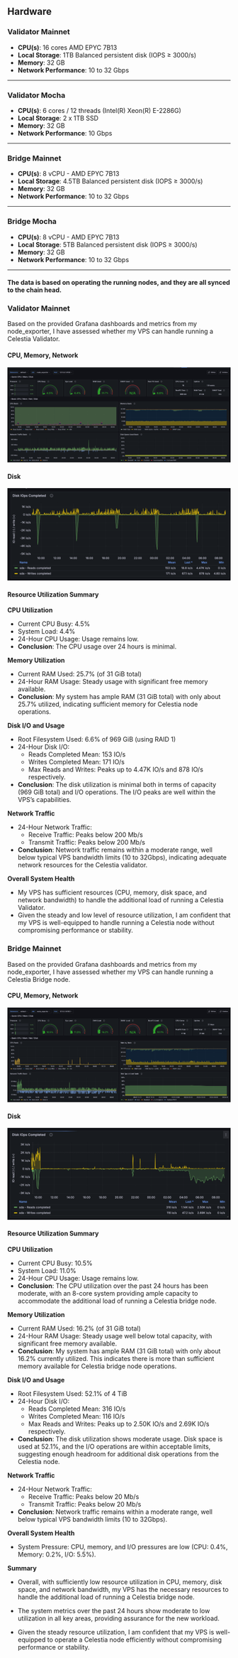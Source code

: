 ## Hardware

### Validator Mainnet 

- **CPU(s)**: 16 cores AMD EPYC 7B13
- **Local Storage**: 1TB Balanced persistent disk (IOPS ≥ 3000/s)
- **Memory**: 32 GB
- **Network Performance**: 10 to 32 Gbps

----------------------

### Validator Mocha 

- **CPU(s)**: 6 cores / 12 threads (Intel(R) Xeon(R) E-2286G)
- **Local Storage**: 2 x 1TB SSD
- **Memory**: 32 GB
- **Network Performance**: 10 Gbps

----------------------

### Bridge Mainnet 

- **CPU(s)**: 8 vCPU - AMD EPYC 7B13
- **Local Storage**: 4.5TB Balanced persistent disk (IOPS ≥ 3000/s)
- **Memory**: 32 GB
- **Network Performance**: 10 to 32 Gbps

----------------------

### Bridge Mocha 

- **CPU(s)**: 8 vCPU - AMD EPYC 7B13
- **Local Storage**: 5TB Balanced persistent disk (IOPS ≥ 3000/s)
- **Memory**: 32 GB
- **Network Performance**: 10 to 32 Gbps

----------------------


#### The data is based on operating the running nodes, and they are all synced to the chain head.

### Validator Mainnet 

Based on the provided Grafana dashboards and metrics from my node_exporter, I have assessed whether my VPS can handle running a Celestia Validator.

#### CPU, Memory, Network

![Validator Mainnet](images/validator-mainnet.png)

#### Disk

![Validator Mainnet Disk](images/validator-mainnet-disk.png)

#### Resource Utilization Summary

**CPU Utilization**
- Current CPU Busy: 4.5%
- System Load: 4.4%
- 24-Hour CPU Usage: Usage remains low.
- **Conclusion**: The CPU usage over 24 hours is minimal.

**Memory Utilization**
- Current RAM Used: 25.7% (of 31 GiB total)
- 24-Hour RAM Usage: Steady usage with significant free memory available.
- **Conclusion**: My system has ample RAM (31 GiB total) with only about 25.7% utilized, indicating sufficient memory for Celestia node operations.

**Disk I/O and Usage**
- Root Filesystem Used: 6.6% of 969 GiB (using RAID 1)
- 24-Hour Disk I/O:
  - Reads Completed Mean: 153 IO/s
  - Writes Completed Mean: 171 IO/s
  - Max Reads and Writes: Peaks up to 4.47K IO/s and 878 IO/s respectively.
- **Conclusion**: The disk utilization is minimal both in terms of capacity (969 GiB total) and I/O operations. The I/O peaks are well within the VPS’s capabilities.

**Network Traffic**
- 24-Hour Network Traffic:
  - Receive Traffic: Peaks below 200 Mb/s
  - Transmit Traffic: Peaks below 200 Mb/s
- **Conclusion**: Network traffic remains within a moderate range, well below typical VPS bandwidth limits (10 to 32Gbps), indicating adequate network resources for the Celestia validator.

**Overall System Health**
- My VPS has sufficient resources (CPU, memory, disk space, and network bandwidth) to handle the additional load of running a Celestia Validator.
- Given the steady and low level of resource utilization, I am confident that my VPS is well-equipped to handle running a Celestia node without compromising performance or stability.


### Bridge Mainnet

Based on the provided Grafana dashboards and metrics from my node_exporter, I have assessed whether my VPS can handle running a Celestia Bridge node.

#### CPU, Memory, Network

![Bridge Node](images/bridge_node.png)

#### Disk

![Bridge Node Disk](images/bridge_node_disk.png)

#### Resource Utilization Summary

**CPU Utilization**
- Current CPU Busy: 10.5%
- System Load: 11.0%
- 24-Hour CPU Usage: Usage remains low.
- **Conclusion**: The CPU utilization over the past 24 hours has been moderate, with an 8-core system providing ample capacity to accommodate the additional load of running a Celestia bridge node.

**Memory Utilization**
- Current RAM Used: 16.2% (of 31 GiB total)
- 24-Hour RAM Usage: Steady usage well below total capacity, with significant free memory available.
- **Conclusion**: My system has ample RAM (31 GiB total) with only about 16.2% currently utilized. This indicates there is more than sufficient memory available for Celestia bridge node operations.

**Disk I/O and Usage**
- Root Filesystem Used: 52.1% of 4 TiB
- 24-Hour Disk I/O:
  - Reads Completed Mean: 316 IO/s
  - Writes Completed Mean: 116 IO/s
  - Max Reads and Writes: Peaks up to 2.50K IO/s and 2.69K IO/s respectively.
- **Conclusion**: The disk utilization shows moderate usage. Disk space is used at 52.1%, and the I/O operations are within acceptable limits, suggesting enough headroom for additional disk operations from the Celestia node.

**Network Traffic**
- 24-Hour Network Traffic:
  - Receive Traffic: Peaks below 20 Mb/s
  - Transmit Traffic: Peaks below 20 Mb/s
- **Conclusion**: Network traffic remains within a moderate range, well below typical VPS bandwidth limits (10 to 32Gbps).

**Overall System Health**
- System Pressure: CPU, memory, and I/O pressures are low (CPU: 0.4%, Memory: 0.2%, I/O: 5.5%).

**Summary**
- Overall, with sufficiently low resource utilization in CPU, memory, disk space, and network bandwidth, my VPS has the necessary resources to handle the additional load of running a Celestia bridge node.

- The system metrics over the past 24 hours show moderate to low utilization in all key areas, providing assurance for the new workload.

- Given the steady resource utilization, I am confident that my VPS is well-equipped to operate a Celestia node efficiently without compromising performance or stability.
